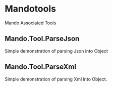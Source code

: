 # Mandotools

Mando Associated Tools

## Mando.Tool.ParseJson

Simple demonstration of parsing Json into Object

## Mando.Tool.ParseXml

Simple demonstration of parsing Xml into Object.

